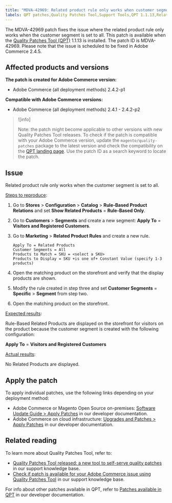 ```yaml
---
title: "MDVA-42969: Related product rule only works when customer segment is set to all"
labels: QPT patches,Quality Patches Tool,Support Tools,QPT 1.1.13,Related Product,customer segment,Magento,Adobe Commerce,cloud infrastructure,on-premises,2.4.1,2.4.1-p1,2.4.2,2.4.2-p1,2.4.2-p2
---
```


The MDVA-42969 patch fixes the issue where the related product rule only works when the customer segment is set to all. This patch is available when the [Quality Patches Tool (QPT)](https://support.magento.com/hc/en-us/articles/360047139492) 1.1.13 is installed. The patch ID is MDVA-42969. Please note that the issue is scheduled to be fixed in Adobe Commerce 2.4.5.

## Affected products and versions

**The patch is created for Adobe Commerce version:**

* Adobe Commerce (all deployment methods) 2.4.2-p1

**Compatible with Adobe Commerce versions:**

* Adobe Commerce (all deployment methods) 2.4.1 - 2.4.2-p2

>![info]
>
>Note: the patch might become applicable to other versions with new Quality Patches Tool releases. To check if the patch is compatible with your Adobe Commerce version, update the `magento/quality-patches` package to the latest version and check the compatibility on the [QPT landing page](https://devdocs.magento.com/quality-patches/tool.html#patch-grid). Use the patch ID as a search keyword to locate the patch.

## Issue

Related product rule only works when the customer segment is set to all.

<ins>Steps to reproduce</ins>:

1. Go to **Stores** > **Configuration** > **Catalog** > **Rule-Based Product Relations** and set **Show Related Products** = **Rule-Based Only**.
1. Go to **Customers** > **Segments** and create a new segment: **Apply To** = **Visitors and Registered Customers**.
1. Go to **Marketing** > **Related Product Rules** and create a new rule.

    ```code block
    Apply To = Related Products
    Customer Segments = All
    Products to Match = SKU = <select a SKU>
    Products to Display = SKU +is one of+ Constant Value (specify 1-3 products)
    ```

1. Open the matching product on the storefront and verify that the display products are shown.
1. Modify the rule created in step three and set **Customer Segments** = **Specific** > **Segment** from step two.
1. Open the matching product on the storefront.

<ins>Expected results</ins>:

Rule-Based Related Products are displayed on the storefront for visitors on the product because the customer segment is created with the following configuration:

**Apply To** = **Visitors and Registered Customers**

<ins>Actual results</ins>:

No Related Products are displayed.

## Apply the patch

To apply individual patches, use the following links depending on your deployment method:

* Adobe Commerce or Magento Open Source on-premises: [Software Update Guide > Apply Patches](https://devdocs.magento.com/guides/v2.4/comp-mgr/patching/mqp.html) in our developer documentation.
* Adobe Commerce on cloud infrastructure: [Upgrades and Patches > Apply Patches](https://devdocs.magento.com/cloud/project/project-patch.html) in our developer documentation.

## Related reading

To learn more about Quality Patches Tool, refer to:

* [Quality Patches Tool released: a new tool to self-serve quality patches](https://support.magento.com/hc/en-us/articles/360047139492) in our support knowledge base.
* [Check if patch is available for your Adobe Commerce issue using Quality Patches Tool](https://support.magento.com/hc/en-us/articles/360047125252) in our support knowledge base.

For info about other patches available in QPT, refer to [Patches available in QPT](https://devdocs.magento.com/quality-patches/tool.html#patch-grid) in our developer documentation.
